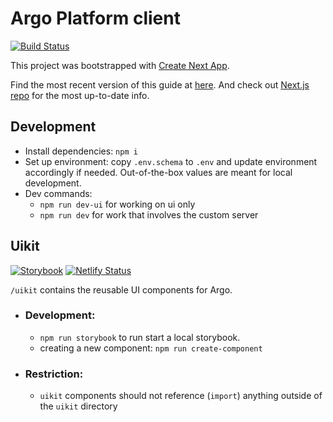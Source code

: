 # Argo Platform client
[![Build Status](https://jenkins.qa.cancercollaboratory.org/buildStatus/icon?job=ARGO%2Fui%2Fdevelop)](https://jenkins.qa.cancercollaboratory.org/job/ARGO/job/ui/job/develop/)

This project was bootstrapped with [Create Next App](https://github.com/segmentio/create-next-app).

Find the most recent version of this guide at [here](https://github.com/segmentio/create-next-app/blob/master/lib/templates/default/README.md). And check out [Next.js repo](https://github.com/zeit/next.js) for the most up-to-date info.

## Development

- Install dependencies: `npm i`
- Set up environment: copy `.env.schema` to `.env` and update environment accordingly if needed. Out-of-the-box values are meant for local development.
- Dev commands:
  - `npm run dev-ui` for working on ui only
  - `npm run dev` for work that involves the custom server

## Uikit
[![Storybook](https://cdn.jsdelivr.net/gh/storybookjs/brand@master/badge/badge-storybook.svg)](https://argo-ui-storybook.netlify.com)
[![Netlify Status](https://api.netlify.com/api/v1/badges/c7a6c178-9394-4213-a420-585466232d77/deploy-status)](https://app.netlify.com/sites/argo-ui-storybook/deploys)

`/uikit` contains the reusable UI components for Argo.

- ### Development:
  - `npm run storybook` to run start a local storybook.
  - creating a new component: `npm run create-component`
- ### Restriction:
  - `uikit` components should not reference (`import`) anything outside of the `uikit` directory
